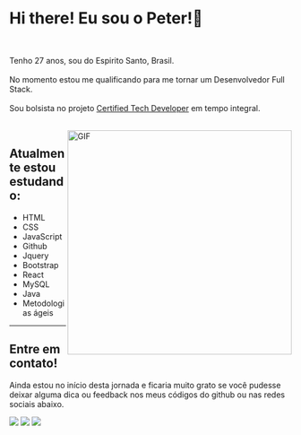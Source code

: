 <h1>Hi there! Eu sou o Peter!👋</h1>
<br>
<p> 
    Tenho 27 anos, sou do Espirito Santo, Brasil. 
    <br>
    <br>
    No momento estou me qualificando para me tornar um Desenvolvedor Full Stack.
    <br>
    <br>
    Sou bolsista no projeto <a href="https://www.youtube.com/watch?v=q_-P92HI1rg&t=40s" target="_blank" rel="noopener noreferrer">Certified Tech Developer</a> em tempo integral. 
</p>
<br>

<img align="right" alt="GIF" src="https://media.giphy.com/media/3l5yJWhnbw5yyqDcQg/giphy.gif" width="400px" />
<div align="left">
<h2>Atualmente estou estudando:</h2>
<ul>
    <li>HTML</li>
    <li>CSS</li>
    <li>JavaScript</li>
    <li>Github</li>
    <li>Jquery</li>
    <li>Bootstrap</li>
    <li>React</li>
    <li>MySQL</li>
    <li>Java</li>
    <li>Metodologias ágeis</li>
    
</ul>
</div>
    
<hr>

<h2>Entre em contato!</h2>
<p>Ainda estou no início desta jornada e ficaria muito grato se você pudesse deixar alguma dica ou feedback nos meus códigos do github ou nas redes sociais abaixo.</p>


  <a href="https://instagram.com/peter.leite" target="_blank"><img src="https://img.shields.io/badge/-Instagram-%23333?style=for-the-badge&logo=instagram&logoColor=white" target="_blank"></a>
 <a href = "mailto:peterleite.dev@gmail.com"><img src="https://img.shields.io/badge/-Gmail-red?style=for-the-badge&logo=gmail&logoColor=white" target="_blank"></a>
<a href="https://www.linkedin.com/in/peter-leite-6b4754202/" target="_blank"><img src="https://img.shields.io/badge/-LinkedIn-%230077B5?style=for-the-badge&logo=linkedin&logoColor=white" target="_blank"></a> 

